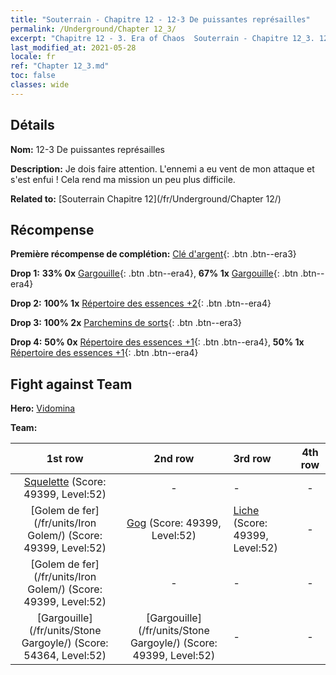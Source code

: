 ```yaml
---
title: "Souterrain - Chapitre 12 - 12-3 De puissantes représailles"
permalink: /Underground/Chapter 12_3/
excerpt: "Chapitre 12 - 3. Era of Chaos  Souterrain - Chapitre 12_3. 12-3 De puissantes représailles"
last_modified_at: 2021-05-28
locale: fr
ref: "Chapter 12_3.md"
toc: false
classes: wide
---
```


## Détails

 **Nom:** 12-3 De puissantes représailles

 **Description:** Je dois faire attention. L'ennemi a eu vent de mon attaque et s'est enfui ! Cela rend ma mission un peu plus difficile.

 **Related to:** [Souterrain Chapitre 12](/fr/Underground/Chapter 12/)

## Récompense

 **Première récompense de complétion:** [Clé d'argent](/ItemsFR/con_693/){: .btn .btn--era3}

 **Drop 1:** **33% 0x** [Gargouille](/ItemsFR/unt_236/){: .btn .btn--era4}, **67% 1x** [Gargouille](/ItemsFR/unt_236/){: .btn .btn--era4}

 **Drop 2:** **100% 1x** [Répertoire des essences +2](/ItemsFR/mat_53/){: .btn .btn--era4}

 **Drop 3:** **100% 2x** [Parchemins de sorts](/ItemsFR/con_694/){: .btn .btn--era3}

 **Drop 4:** **50% 0x** [Répertoire des essences +1](/ItemsFR/mat_46/){: .btn .btn--era4}, **50% 1x** [Répertoire des essences +1](/ItemsFR/mat_46/){: .btn .btn--era4}


## Fight against Team
 **Hero:** [Vidomina](/fr/heroes/Vidomina/)

 **Team:**


  | 1st row | 2nd row | 3rd row | 4th row |
  |:----:|:----:|:----|:----:|
  | [Squelette](/fr/units/Skeleton/) (Score: 49399, Level:52)  | - | - | - |
  | [Golem de fer](/fr/units/Iron Golem/) (Score: 49399, Level:52)  | [Gog](/fr/units/Gog/) (Score: 49399, Level:52)  | [Liche](/fr/units/Lich/) (Score: 49399, Level:52)  | - |
  | [Golem de fer](/fr/units/Iron Golem/) (Score: 49399, Level:52)  | - | - | - |
  | [Gargouille](/fr/units/Stone Gargoyle/) (Score: 54364, Level:52)  | [Gargouille](/fr/units/Stone Gargoyle/) (Score: 49399, Level:52)  | - | - |


